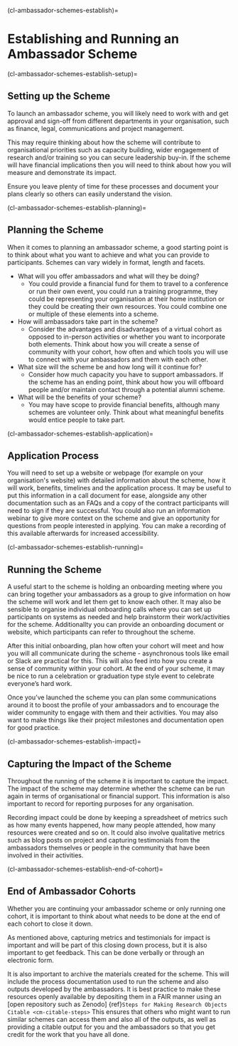 (cl-ambassador-schemes-establish)=
# Establishing and Running an Ambassador Scheme 

(cl-ambassador-schemes-establish-setup)=

## Setting up the Scheme

To launch an ambassador scheme, you will likely need to work with and get approval and sign-off from different departments in your organisation, such as finance, legal, communications and project management.

This may require thinking about how the scheme will contribute to organisational priorities such as capacity building, wider engagement of research and/or training so you can secure leadership buy-in. 
If the scheme will have financial implications then you will need to think about how you will measure and demonstrate its impact. 

Ensure you leave plenty of time for these processes and document your plans clearly so others can easily understand the vision.

(cl-ambassador-schemes-establish-planning)=

## Planning the Scheme

When it comes to planning an ambassador scheme, a good starting point is to think about what you want to achieve and what you can provide to participants. 
Schemes can vary widely in format, length and facets.

* What will you offer ambassadors and what will they be doing?
    * You could provide a financial fund for them to travel to a conference or run their own event, you could run a training programme, they could be representing your organisation at their home institution or they could be creating their own resources.
      You could combine one or multiple of these elements into a scheme.
* How will ambassadors take part in the scheme? 
    * Consider the advantages and disadvantages of a virtual cohort as opposed to in-person activities or whether you want to incorporate both elements.
      Think about how you will create a sense of community with your cohort, how often and which tools you will use to connect with your ambassadors and them with each other. 
* What size will the scheme be and how long will it continue for? 
    * Consider how much capacity you have to support ambassadors.
      If the scheme has an ending point, think about how you will offboard people and/or maintain contact through a potential alumni scheme. 
* What will be the benefits of your scheme? 
    * You may have scope to provide financial benefits, although many schemes are volunteer only.
      Think about what meaningful benefits would entice people to take part.

(cl-ambassador-schemes-establish-application)=

## Application Process

You will need to set up a website or webpage (for example on your organisation's website) with detailed information about the scheme, how it will work, benefits, timelines and the application process. 
It may be useful to put this information in a call document for ease, alongside any other documentation such as an FAQs and a copy of the contract participants will need to sign if they are successful.
You could also run an information webinar to give more context on the scheme and give an opportunity for questions from people interested in applying. 
You can make a recording of this available afterwards for increased accessibility. 

(cl-ambassador-schemes-establish-running)=

## Running the Scheme

A useful start to the scheme is holding an onboarding meeting where you can bring together your ambassadors as a group to give information on how the scheme will work and let them get to know each other. 
It may also be sensible to organise individual onboarding calls where you can set up participants on systems as needed and help brainstorm their work/activities for the scheme. 
Additionallty you can provide an onboarding document or website, which participants can refer to throughout the scheme. 

After this initial onboarding, plan how often your cohort will meet and how you will all communicate during the scheme - asynchronous tools like email or Slack are practical for this. 
This will also feed into how you create a sense of community within your cohort. 
At the end of your scheme, it may be nice to run a celebration or graduation type style event to celebrate everyone’s hard work.

Once you’ve launched the scheme you can plan some communications around it to boost the profile of your ambassadors and to encourage the wider community to engage with them and their activities. 
You may also want to make things like their project milestones and documentation open for good practice. 

(cl-ambassador-schemes-establish-impact)=

## Capturing the Impact of the Scheme

Throughout the running of the scheme it is important to capture the impact. 
The impact of the scheme may determine whether the scheme can be run again in terms of organisational or financial support. 
This information is also important to record for reporting purposes for any organisation. 

Recording impact could be done by keeping a spreadsheet of metrics such as how many events happened, how many people attended, how many resources were created and so on. 
It could also involve qualitative metrics such as blog posts on project and capturing testimonials from the ambassadors themselves or people in the community that have been involved in their activities.

(cl-ambassador-schemes-establish-end-of-cohort)=

## End of Ambassador Cohorts

Whether you are continuing your ambassador scheme or only running one cohort, it is important to think about what needs to be done at the end of each cohort to close it down.

As mentioned above, capturing metrics and testimonials for impact is important and will be part of this closing down process, but it is also important to get feedback. 
This can be done verbally or through an electronic form.

It is also important to archive the materials created for the scheme. 
This will include the process documentation used to run the scheme and also outputs developed by the ambassadors. 
It is best practice to make these resources openly available by depositing them in a FAIR manner using an [open repository such as Zenodo] {ref}`Steps for Making Research Objects Citable <cm-citable-steps>`
This ensures that others who might want to run similar schemes can access them and also all of the outputs, as well as providing a citable output for you and the ambassadors so that you get credit for the work that you have all done.  



